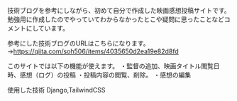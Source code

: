 技術ブログを参考にしながら、初めて自分で作成した映画感想投稿サイトです。
勉強用に作成したのでやっていてわからなかったとこや疑問に思ったことなどコメントにしています。

参考にした技術ブログのURLはこちらになります。→https://qiita.com/soh506/items/4035650d2ea19e82d8fd

このサイトでは以下の機能が使えます。
・監督の追加、映画タイトル閲覧日時、感想（ログ）の投稿
・投稿内容の閲覧、削除。
・感想の編集

使用した技術
Django,TailwindCSS
